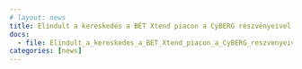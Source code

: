 ```yaml
---
# layout: news
title: Elindult a kereskedés a BÉT Xtend piacon a CyBERG részvényeivel 
docs:
  - file: Elindult_a_kereskedes_a_BET_Xtend_piacon_a_CyBERG_reszvenyeivel.pdf
categories: [news]
---
```

